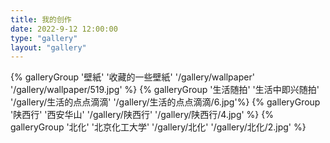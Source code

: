 ```yaml
---
title: 我的创作
date: 2022-9-12 12:00:00
type: "gallery"
layout: "gallery"
---
```


<div class="gallery-group-main">
{% galleryGroup '壁紙' '收藏的一些壁紙' '/gallery/wallpaper' '/gallery/wallpaper/519.jpg' %}
{% galleryGroup '生活随拍' '生活中即兴随拍' '/gallery/生活的点点滴滴' '/gallery/生活的点点滴滴/6.jpg'%}
{% galleryGroup '陕西行' '西安华山' '/gallery/陕西行' '/gallery/陕西行/4.jpg' %}
{% galleryGroup '北化' '北京化工大学' '/gallery/北化' '/gallery/北化/2.jpg' %}
</div>